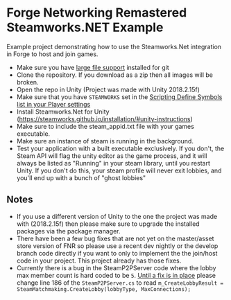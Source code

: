 # Forge Networking Remastered Steamworks.NET Example

Example project demonstrating how to use the Steamworks.Net integration in Forge to host and join games.

* Make sure you have [large file support](https://git-lfs.github.com/) installed for git
* Clone the repository. If you download as a zip then all images will be broken.
* Open the repo in Unity (Project was made with Unity 2018.2.15f)
* Make sure that you have `STEAMWORKS` set in the [Scripting Define Symbols list in your Player settings](https://docs.unity3d.com/Manual/PlatformDependentCompilation.html)
* Install Steamworks.Net for Unity (https://steamworks.github.io/installation/#unity-instructions)
* Make sure to include the steam_appid.txt file with your games executable.
* Make sure an instance of steam is running in the background.
* Test your application with a built executable exclusively. If you don't, the Steam API will flag the unity editor as the game process, and it will always be listed as "Running" in your steam library, until you restart Unity. If you don't do this, your steam profile will never exit lobbies, and you'll end up with a bunch of "ghost lobbies"

## Notes
* If you use a different version of Unity to the one the project was made with (2018.2.15f) then please make sure to upgrade the installed packages via the package manager.
* There have been a few bug fixes that are not yet on the master/asset store version of FNR so please use a recent dev nightly or the develop branch code directly if you want to only to implement the the join/host code in your project. This project already has those fixes.
* Currently there is a bug in the SteamP2PServer code where the lobby max member count is hard coded to be `5`.
[Until a fix is in place](https://github.com/BeardedManStudios/ForgeNetworkingRemastered/pull/284) please change line 186 of the `SteamP2PServer.cs` to read
  `m_CreateLobbyResult = SteamMatchmaking.CreateLobby(lobbyType, MaxConnections);` 
